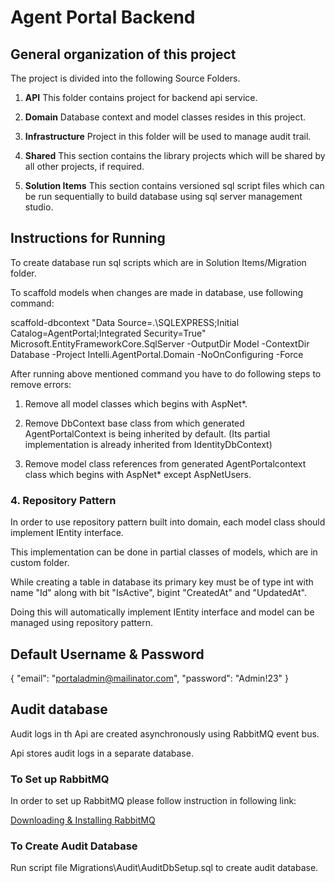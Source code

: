 
# Agent Portal Backend

## General organization of this project

The project is divided into the following Source Folders.

 1. **API**
 This folder contains project for backend api service.
 
 2. **Domain**
 Database context and model classes resides in this project.
 
 3. **Infrastructure**
 Project in this folder will be used to manage audit trail.

 4. **Shared**
This section contains the library projects which will be shared by all other projects, if required.

 5. **Solution Items**
This section contains versioned sql script files which can be run sequentially to build database using sql server management studio.

## Instructions for Running

To create database run sql scripts which are in Solution Items/Migration folder.

To scaffold models when changes are made in database, use following command:

scaffold-dbcontext "Data Source=.\SQLEXPRESS;Initial Catalog=AgentPortal;Integrated Security=True" Microsoft.EntityFrameworkCore.SqlServer -OutputDir Model -ContextDir Database -Project Intelli.AgentPortal.Domain -NoOnConfiguring -Force

After running above mentioned command you have to do following steps to remove errors:

1. Remove all model classes which begins with AspNet*.

2. Remove DbContext base class from which generated AgentPortalContext is being inherited by default.
(Its partial implementation is already inherited from IdentityDbContext<AspNetUser>)

3. Remove model class references from generated AgentPortalcontext class which begins with AspNet* except AspNetUsers.

### 4. Repository Pattern

In order to use repository pattern built into domain, each model class should implement IEntity interface.

This implementation can be done in partial classes of models, which are in custom folder.

While creating a table in database its primary key must be of type int with name "Id" along with bit "IsActive", bigint "CreatedAt" and "UpdatedAt".

Doing this will automatically implement IEntity interface and model can be managed using repository pattern.

## Default Username & Password

{
  "email": "portaladmin@mailinator.com",
  "password": "Admin!23"
}

## Audit database

Audit logs in th Api are created asynchronously using RabbitMQ event bus.

Api stores audit logs in a separate database.

### To Set up RabbitMQ

In order to set up RabbitMQ please follow instruction in following link:

<a href="https://www.rabbitmq.com/download.html" target="_blank">Downloading & Installing RabbitMQ</a>

### To Create Audit Database

Run script file Migrations\Audit\AuditDbSetup.sql to create audit database.